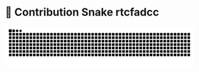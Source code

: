 # 🐍 Contribution Snake rtcfadcc

![Snake animation](https://raw.githubusercontent.com/Kartikmhatre/Kartikmhatre/output/snake.svg)
